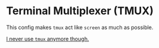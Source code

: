Terminal Multiplexer (TMUX)
===========================

This config makes `tmux` act like `screen` as much as possible.

[I never use `tmux` anymore though.](https://medium.com/@robmuh/tmux-fail-use-vscode-d1ce05c7beb1)

